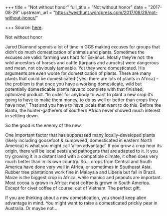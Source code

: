 +++
title = "Not without honor"
full_title = "Not without honor"
date = "2017-08-29"
upstream_url = "https://westhunt.wordpress.com/2017/08/29/not-without-honor/"

+++
Source: [here](https://westhunt.wordpress.com/2017/08/29/not-without-honor/).

Not without honor

Jared Diamond spends a lot of time in GGS making excuses for groups that
didn’t do much domestication of animals and plants. Sometimes the
excuses are valid: farming was hard for Eskimos. Mostly they’re not: the
wild ancestors of horses and cattle (tarpans and aurochs) were dangerous
and mean, not obviously tameable. Yet they were domesticated. His
arguments are even worse for domestication of plants. There are many
plants that could be domesticated ( yes, there are lots of plants in
Africa) – the problem is that once you have a working domesticate, wild
but potentially domesticable plants have to complete with that finished,
optimized product. “In order for anybody to want to plant a new crop
it’s going to have to make them money, to do as well or better than
crops they have now,” That and you have to have locals that want to do
this. Before the Bantu, the hunter-gatherers of southern Africa never
showed much interest in settling down.

So the good is the enemy of the new.

One important factor that has suppressed many locally-developed plants
(likely including goosefoot & sumpweed, domesticated in eastern North
America) is what you might call ‘alien advantage’. If you grow a crop
near its origin, there will be local pests and pathogens that are
adapted to it. It you try growing it in a distant land with a compatible
climate, it often does very much better than in its own country. So…
crops from Central and South America have done very well in Africa, or
sometimes in Southeast Asia. Rubber tree plantations work fine in
Malaysia and Liberia but fail in Brazil. Maize is the biggest crop in
Africa, while manioc and peanuts are important. Most cocoa is grown in
Africa: most coffee is grown in South America. Except for civet coffee
of course, out of Vietnam. The perfect gift.

If you are thinking about a new domestication, you should keep alien
advantage in mind. You might want to raise a domesticated prickly pear
in Australia. Or maybe not…

